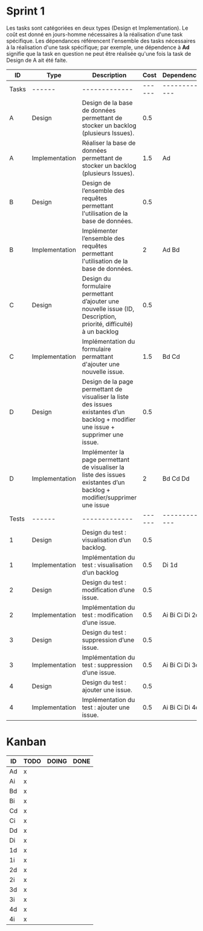 # Sprint 1

Les tasks sont catégoriées en deux types (Design et Implementation). Le coût est donné en jours-homme nécessaires à la réalisation d'une task spécifique. Les dépendances référencent l'ensemble des tasks nécessaires à la réalisation d'une task spécifique; par exemple, une dépendence à **Ad** signifie que la task en question ne peut être réalisée qu'une fois la task de Design de A ait été faite.

| ID | Type | Description | Cost | Dependence | Issue |
|----|------|-------------|------|------------|-------|
| Tasks |------|-------------|------|------------|-------|
|  A | Design | Design de la base de données permettant de stocker un backlog (plusieurs Issues). | 0.5 | | |
|  A | Implementation | Réaliser la base de données permettant de stocker un backlog (plusieurs Issues). | 1.5 | Ad | |
|  B | Design | Design de l’ensemble des requêtes permettant l'utilisation de la base de données. | 0.5 | | |
|  B | Implementation | Implémenter l’ensemble des requêtes permettant l'utilisation de la base de données. | 2 | Ad Bd | |
|  C | Design | Design du formulaire permettant d’ajouter une nouvelle issue (ID, Description, priorité, difficulté) à un backlog | 0.5 | | |
|  C | Implementation | Implémentation du formulaire permattant d'ajouter une nouvelle issue. | 1.5 | Bd Cd | |
|  D | Design | Design de la page permettant de visualiser la liste des issues existantes d’un backlog + modifier une issue + supprimer une issue. | 0.5 | | |
|  D | Implementation | Implémenter la page permettant de visualiser la liste des issues existantes d’un backlog + modifier/supprimer une issue | 2 | Bd Cd Dd | |
| Tests |------|-------------|------|------------|-------|
| 1 | Design | Design du test : visualisation d’un backlog. | 0.5 | | 8 |
| 1 | Implementation | Implémentation du test : visualisation d’un backlog | 0.5 | Di 1d | 8 |
| 2 | Design | Design du test : modification d’une issue. | 0.5 | | 8 |
| 2 | Implementation | Implémentation du test : modification d’une issue. | 0.5 | Ai Bi Ci Di 2d | 8 |
| 3 | Design | Design du test : suppression d’une issue. | 0.5 | | 8 |
| 3 | Implementation | Implémentation du test : suppression d’une issue. | 0.5 | Ai Bi Ci Di 3d | 8 |
| 4 | Design | Design du test : ajouter une issue. | 0.5 | | 8 |
| 4 | Implementation | Implémentation du test : ajouter une issue. | 0.5 | Ai Bi Ci Di 4d | 8 |

# Kanban

| ID | TODO | DOING | DONE |
|----|------|-------|------|
| Ad |    x |       |      |
| Ai |    x |       |      |
| Bd |    x |       |      |
| Bi |    x |       |      |
| Cd |    x |       |      |
| Ci |    x |       |      |
| Dd |    x |       |      |
| Di |    x |       |      |
| 1d |    x |       |      |
| 1i |    x |       |      |
| 2d |    x |       |      |
| 2i |    x |       |      |
| 3d |    x |       |      |
| 3i |    x |       |      |
| 4d |    x |       |      |
| 4i |    x |       |      |
